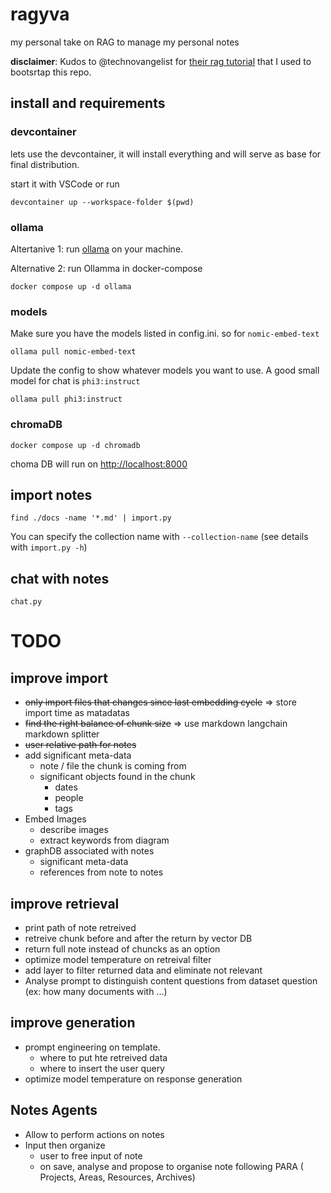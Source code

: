 # ragyva

my personal take on RAG to manage my personal notes

__disclaimer__: Kudos to @technovangelist for [their rag tutorial](https://github.com/technovangelist/videoprojects/tree/main/2024-04-04-build-rag-with-python) that I used to bootsrtap this repo.

## install and requirements

### devcontainer

lets use the devcontainer, it will install everything and will serve as base for final distribution.

start it with VSCode or run

```
devcontainer up --workspace-folder $(pwd)
```

### ollama

Altertanive 1:
run [ollama](https://ollama.com/) on your machine.

Alternative 2:
run Ollamma in docker-compose
```
docker compose up -d ollama
```

### models

Make sure you have the models listed in config.ini. so for `nomic-embed-text`

```
ollama pull nomic-embed-text
```

Update the config to show whatever models you want to use.
A good small model for chat is `phi3:instruct`

```
ollama pull phi3:instruct
```

### chromaDB

```
docker compose up -d chromadb
```

choma DB will run on <http://localhost:8000>

## import notes

```
find ./docs -name '*.md' | import.py
```

You can specify the collection name with `--collection-name`
(see details with `import.py -h`)

## chat with notes

```
chat.py
```

# TODO

## improve import

- ~~only import files that changes since last embedding cycle~~ => store import time as matadatas
- ~~find the right balance of chunk size~~ => use markdown langchain markdown splitter
- ~~user relative path for notes~~
- add significant meta-data
  - note / file the chunk is coming from
  - significant objects found in the chunk
    - dates
    - people
    - tags
- Embed Images
  - describe images
  - extract keywords from diagram
- graphDB associated with notes
  - significant meta-data
  - references from note to notes

## improve retrieval

- print path of note retreived
- retreive chunk before and after the return by vector DB
- return full note instead of chuncks as an option
- optimize model temperature on retreival filter
- add layer to filter returned data and eliminate not relevant
- Analyse prompt to distinguish content questions from dataset question (ex: how many documents with ...)

## improve generation

- prompt engineering on template.
  - where to put hte retreived data
  - where to insert the user query
- optimize model temperature on response generation

## Notes Agents

- Allow to perform actions on notes
- Input then organize
  - user to free input of note
  - on save, analyse and propose to organise note following PARA ( Projects, Areas, Resources, Archives)
